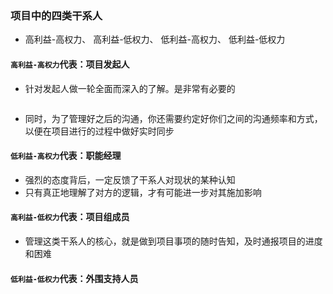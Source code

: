 <!--
 * @Author: kunliang
 * @Date: 2023-04-23 14:22:56
 * @LastEditors: kunliang
 * @LastEditTime: 2023-04-23 15:56:24
 * @Description: file content
 * @FilePath: \checkforgaps\notes\启动：识别项目中的四类干系人.md
-->

### 项目中的四类干系人

- 高利益-高权力、 高利益-低权力、 低利益-高权力、 低利益-低权力

#### `高利益-高权力`代表：项目发起人

- 针对发起人做一轮全面而深入的了解。是非常有必要的

<img src="../../source/image/图片1.png" alt=""/>

- 同时，为了管理好之后的沟通，你还需要约定好你们之间的沟通频率和方式，以便在项目进行的过程中做好实时同步

#### `低利益-高权力`代表：职能经理

- 强烈的态度背后，一定反馈了干系人对现状的某种认知
- 只有真正地理解了对方的逻辑，才有可能进一步对其施加影响

#### `高利益-低权力`代表：项目组成员

- 管理这类干系人的核心，就是做到项目事项的随时告知，及时通报项目的进度和困难

#### `低利益-低权力`代表：外围支持人员
